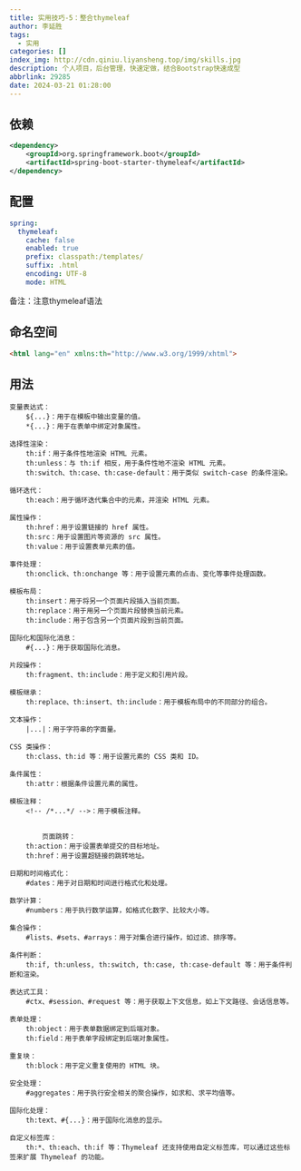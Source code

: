 ```yaml
---
title: 实用技巧-5：整合thymeleaf
author: 李延胜
tags:
  - 实用
categories: []
index_img: http://cdn.qiniu.liyansheng.top/img/skills.jpg
description: 个人项目，后台管理，快速定做，结合Bootstrap快速成型
abbrlink: 29285
date: 2024-03-21 01:28:00
---
```

## 依赖
```xml
<dependency>
    <groupId>org.springframework.boot</groupId>
    <artifactId>spring-boot-starter-thymeleaf</artifactId>
</dependency>
```

## 配置

```yaml
spring:
  thymeleaf:
    cache: false
    enabled: true
    prefix: classpath:/templates/
    suffix: .html
    encoding: UTF-8
    mode: HTML
```

备注：注意thymeleaf语法

## 命名空间
```html
<html lang="en" xmlns:th="http://www.w3.org/1999/xhtml">
  ```
 ## 用法

    变量表达式：
        ${...}：用于在模板中输出变量的值。
        *{...}：用于在表单中绑定对象属性。

    选择性渲染：
        th:if：用于条件性地渲染 HTML 元素。
        th:unless：与 th:if 相反，用于条件性地不渲染 HTML 元素。
        th:switch、th:case、th:case-default：用于类似 switch-case 的条件渲染。

    循环迭代：
        th:each：用于循环迭代集合中的元素，并渲染 HTML 元素。

    属性操作：
        th:href：用于设置链接的 href 属性。
        th:src：用于设置图片等资源的 src 属性。
        th:value：用于设置表单元素的值。

    事件处理：
        th:onclick、th:onchange 等：用于设置元素的点击、变化等事件处理函数。

    模板布局：
        th:insert：用于将另一个页面片段插入当前页面。
        th:replace：用于用另一个页面片段替换当前元素。
        th:include：用于包含另一个页面片段到当前页面。

    国际化和国际化消息：
        #{...}：用于获取国际化消息。

    片段操作：
        th:fragment、th:include：用于定义和引用片段。

    模板继承：
        th:replace、th:insert、th:include：用于模板布局中的不同部分的组合。

    文本操作：
        |...|：用于字符串的字面量。

    CSS 类操作：
        th:class、th:id 等：用于设置元素的 CSS 类和 ID。

    条件属性：
        th:attr：根据条件设置元素的属性。

    模板注释：
        <!-- /*...*/ -->：用于模板注释。
        
        
            页面跳转：
        th:action：用于设置表单提交的目标地址。
        th:href：用于设置超链接的跳转地址。

    日期和时间格式化：
        #dates：用于对日期和时间进行格式化和处理。

    数学计算：
        #numbers：用于执行数学运算，如格式化数字、比较大小等。

    集合操作：
        #lists、#sets、#arrays：用于对集合进行操作，如过滤、排序等。

    条件判断：
        th:if, th:unless, th:switch, th:case, th:case-default 等：用于条件判断和渲染。

    表达式工具：
        #ctx、#session、#request 等：用于获取上下文信息，如上下文路径、会话信息等。

    表单处理：
        th:object：用于表单数据绑定到后端对象。
        th:field：用于表单字段绑定到后端对象属性。

    重复块：
        th:block：用于定义重复使用的 HTML 块。

    安全处理：
        #aggregates：用于执行安全相关的聚合操作，如求和、求平均值等。

    国际化处理：
        th:text、#{...}：用于国际化消息的显示。

    自定义标签库：
        th:*、th:each、th:if 等：Thymeleaf 还支持使用自定义标签库，可以通过这些标签来扩展 Thymeleaf 的功能。